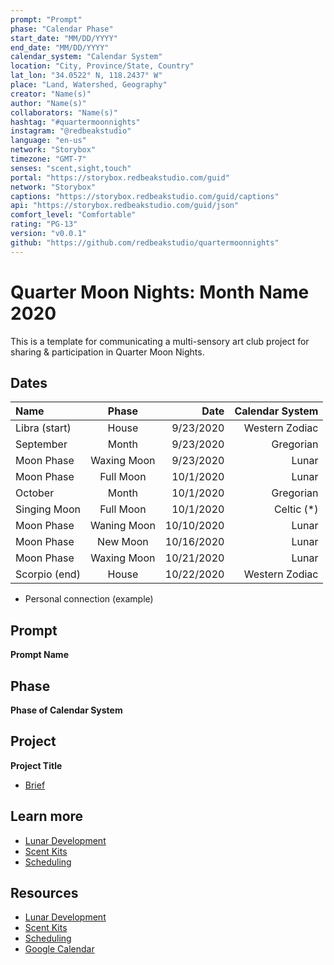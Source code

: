 ```yaml
---
prompt: "Prompt"
phase: "Calendar Phase"
start_date: "MM/DD/YYYY"
end_date: "MM/DD/YYYY"
calendar_system: "Calendar System"
location: "City, Province/State, Country"
lat_lon: "34.0522° N, 118.2437° W"
place: "Land, Watershed, Geography"
creator: "Name(s)"
author: "Name(s)"
collaborators: "Name(s)"
hashtag: "#quartermoonnights"
instagram: "@redbeakstudio"
language: "en-us"
network: "Storybox"
timezone: "GMT-7"
senses: "scent,sight,touch"
portal: "https://storybox.redbeakstudio.com/guid"
network: "Storybox"
captions: "https://storybox.redbeakstudio.com/guid/captions"
api: "https://storybox.redbeakstudio.com/guid/json"
comfort_level: "Comfortable"
rating: "PG-13"
version: "v0.0.1"
github: "https://github.com/redbeakstudio/quartermoonnights"
---
```


# Quarter Moon Nights: Month Name 2020
This is a template for communicating a multi-sensory art club project for sharing & participation in Quarter Moon Nights.

## Dates
| Name             | Phase           |  Date         | Calendar System |
| :----------      | :-------------: | -----------:  | --------------: |
| Libra (start)    | House           | 9/23/2020     | Western Zodiac  |
| September        | Month           | 9/23/2020     | Gregorian       |
| Moon Phase       | Waxing Moon     | 9/23/2020     | Lunar           |
| Moon Phase       | Full Moon       | 10/1/2020     | Lunar           |
| October          | Month           | 10/1/2020     | Gregorian       |
| Singing Moon     | Full Moon       | 10/1/2020     | Celtic (*)      |
| Moon Phase       | Waning Moon     | 10/10/2020    | Lunar           |
| Moon Phase       | New Moon        | 10/16/2020    | Lunar           |
| Moon Phase       | Waxing Moon     | 10/21/2020    | Lunar           |
| Scorpio (end)    | House           | 10/22/2020    | Western Zodiac  |

* Personal connection (example)

## Prompt
**Prompt Name**

## Phase
**Phase of Calendar System**

## Project
**Project Title**

* [Brief](Brief.md)

## Learn more

* [Lunar Development](Lunar-Development.md)
* [Scent Kits](Scent-Kits.md)
* [Scheduling](Scheduling.md)

## Resources
* [Lunar Development](Lunar-Development.md)
* [Scent Kits](Scent-Kits.md)
* [Scheduling](Scheduling.md)
* [Google Calendar](https://calendar.google.com/calendar/u/1?cid=Y191OTc1YnBmM25ubDFka3MxdWZxaHVnbzltNEBncm91cC5jYWxlbmRhci5nb29nbGUuY29t)
